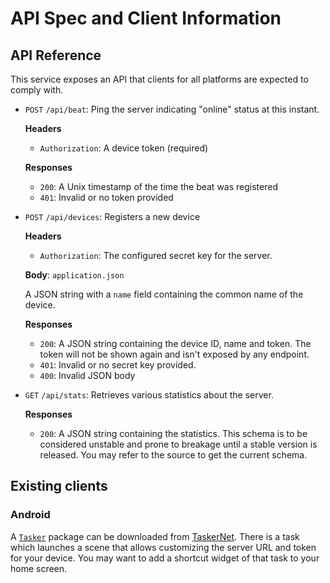 # API Spec and Client Information

## API Reference

This service exposes an API that clients for all platforms are expected to comply with.

- `POST` `/api/beat`: Ping the server indicating "online" status at this instant.

  **Headers**

    - `Authorization`: A device token (required)

  **Responses**

    - `200`: A Unix timestamp of the time the beat was registered
    - `401`: Invalid or no token provided

- `POST` `/api/devices`: Registers a new device

  **Headers**

    - `Authorization`: The configured secret key for the server.

  **Body**: `application.json`

  A JSON string with a `name` field containing the common name of the device.

  **Responses**

    - `200`: A JSON string containing the device ID, name and token. The token will not be shown again and isn't exposed
      by any endpoint.
    - `401`: Invalid or no secret key provided.
    - `400`: Invalid JSON body

- `GET` `/api/stats`: Retrieves various statistics about the server.

  **Responses**

    - `200`: A JSON string containing the statistics. This schema is to be considered unstable and prone to breakage
      until a stable version is released. You may refer to the source to get the current schema.

## Existing clients

### Android

A [`Tasker`](https://tasker.joaoapps.com/) package can be downloaded from
[TaskerNet][taskernet-link]. There is a task which launches a scene that allows
customizing the server URL and token for your device. You may want to add a shortcut
widget of that task to your home screen.

[taskernet-link]:
    https://taskernet.com/shares/?user=AS35m8lYWmKlKnpucO4NKAF5nrvpAAJ9k0B16Xq4oGo55MJi%2Fne5EtkyyRTuOR565VRqEmzf468J&id=Project%3AHeartbeat

